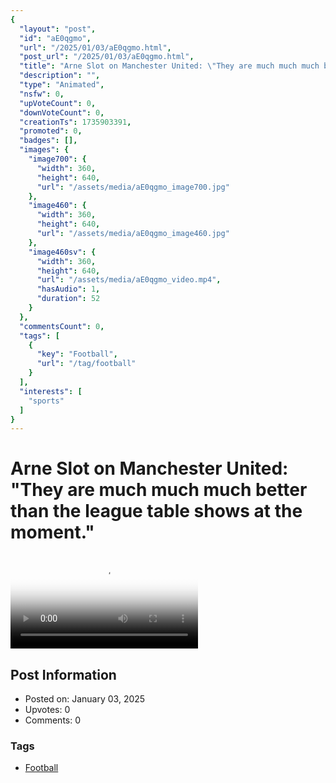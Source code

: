 ```yaml
---
{
  "layout": "post",
  "id": "aE0qgmo",
  "url": "/2025/01/03/aE0qgmo.html",
  "post_url": "/2025/01/03/aE0qgmo.html",
  "title": "Arne Slot on Manchester United: \"They are much much much better than the league table shows at the moment.\"",
  "description": "",
  "type": "Animated",
  "nsfw": 0,
  "upVoteCount": 0,
  "downVoteCount": 0,
  "creationTs": 1735903391,
  "promoted": 0,
  "badges": [],
  "images": {
    "image700": {
      "width": 360,
      "height": 640,
      "url": "/assets/media/aE0qgmo_image700.jpg"
    },
    "image460": {
      "width": 360,
      "height": 640,
      "url": "/assets/media/aE0qgmo_image460.jpg"
    },
    "image460sv": {
      "width": 360,
      "height": 640,
      "url": "/assets/media/aE0qgmo_video.mp4",
      "hasAudio": 1,
      "duration": 52
    }
  },
  "commentsCount": 0,
  "tags": [
    {
      "key": "Football",
      "url": "/tag/football"
    }
  ],
  "interests": [
    "sports"
  ]
}
---
```


# Arne Slot on Manchester United: "They are much much much better than the league table shows at the moment."

<video controls playsinline loop poster="/assets/media/aE0qgmo_image460.jpg">
  <source src="/assets/media/aE0qgmo_video.mp4" type="video/mp4">
  Your browser does not support the video tag.
</video>

## Post Information

- Posted on: January 03, 2025
- Upvotes: 0
- Comments: 0

### Tags

- [Football](/tag/Football)
